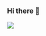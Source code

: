 ### Hi there 👋

<picture>
  <source
    srcset="https://github-readme-stats.vercel.app/api/top-langs/?username=misakowatanabe&langs_count=5&layout=compact&show_icons=true&theme=dark"
    media="(prefers-color-scheme: dark)"
  />
  <source
    srcset="https://github-readme-stats.vercel.app/api/top-langs/?username=misakowatanabe&langs_count=5&layout=compact&show_icons=true"
    media="(prefers-color-scheme: light), (prefers-color-scheme: no-preference)"
  />
  <img src="https://github-readme-stats.vercel.app/api/top-langs/?username=misakowatanabe&langs_count=5&layout=compact&show_icons=true" />
</picture>

